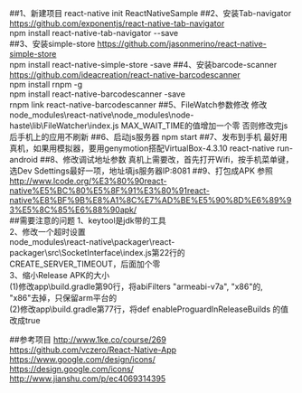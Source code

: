 ##1、新建项目
react-native init ReactNativeSample
##2、安装Tab-navigator
https://github.com/exponentjs/react-native-tab-navigator <br>
npm install react-native-tab-navigator --save <br>
##3、安装simple-store
https://github.com/jasonmerino/react-native-simple-store <br>
npm install react-native-simple-store -save
##4、安装barcode-scanner
https://github.com/ideacreation/react-native-barcodescanner<br>
npm install rnpm -g <br>
npm install react-native-barcodescanner -save <br>
rnpm link react-native-barcodescanner
##5、FileWatch参数修改
 修改node_modules\react-native\node_modules\node-haste\lib\FileWatcher\index.js
 MAX_WAIT_TIME的值增加一个零
 否则修改完js后手机上的应用不刷新
##6、启动js服务器
npm start
##7、发布到手机
最好用真机，如果用模拟器，要用genymotion搭配VirtualBox-4.3.10
react-native run-android
##8、修改调试地址参数
真机上需要改，首先打开Wifi，按手机菜单键，选Dev Sdettings最好一项，地址填js服务器IP:8081
##9、打包成APK
参照
http://www.lcode.org/%E3%80%90react-native%E5%BC%80%E5%8F%91%E3%80%91react-native%E8%BF%9B%E8%A1%8C%E7%AD%BE%E5%90%8D%E6%89%93%E5%8C%85%E6%88%90apk/ <br>
##需要注意的问题
1、keytool是jdk带的工具 <br>
2、修改一个超时设置 <br>
node_modules\react-native\packager\react-packager\src\SocketInterface\index.js第22行的CREATE_SERVER_TIMEOUT，后面加个零 <br>
3、缩小Release APK的大小 <br>
  (1)修改app\build.gradle第90行，将abiFilters "armeabi-v7a", "x86"的, "x86"去掉，只保留arm平台的 <br>
  (2)修改app\build.gradle第77行，将def enableProguardInReleaseBuilds 的值改成true

##参考项目
http://www.1ke.co/course/269 <br>
https://github.com/vczero/React-Native-App <br>
https://www.google.com/design/icons/ <br>
https://design.google.com/icons/ <br>
http://www.jianshu.com/p/ec4069314395 